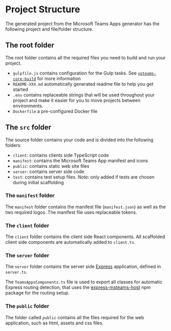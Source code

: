 # Project Structure

The generated project from the Microsoft Teams Apps generator has the following project and file/folder structure.

## The root folder

The root folder contains all the required files you need to build and run your project.

- `gulpfile.js` contains configuration for the Gulp tasks. See [`yoteams-core-build`](https://github.com/pnp/generator-teams/tree/master/packages/yoteams-build-core) for more information
- `README-XXX.md` automatically generated readme file to help you get started
- `.env` contains replaceable strings that will be used throughout your project and make it easier for you to move projects between environments.
- `Dockerfile` a pre-configured Docker file

## The `src` folder

The source folder contains your code and is divided into the following folders:

- `client`: contains clients side TypeScript code
- `manifest`: contains the Microsoft Teams App manifest and icons
- `public`: contains static web site files
- `server`: contains server side code
- `test`: contains test setup files. *Note*: only added if tests are chosen during initial scaffolding

### The `manifest` folder

The `manifest` folder contains the manifest file (`manifest.json`) as well as the two required logos. The manifest file uses replaceable tokens.

### The `client` folder

The `client` folder contains the client side React components. All scaffolded client side components are automatically added to `client.ts`.

### The `server` folder

The `server` folder contains the server side  [Express](https://www.npmjs.com/package/express) application, defined in `server.ts`. 

The `TeamsAppsComponents.ts` file is used to export all classes for automatic Express routing detection, that uses the [express-msteams-host](https://www.npmjs.com/package/express-msteams-host) npm package for the routing setup.

### The `public` folder

The folder called `public` contains all the files required for the web application, such as html, assets and css files. 